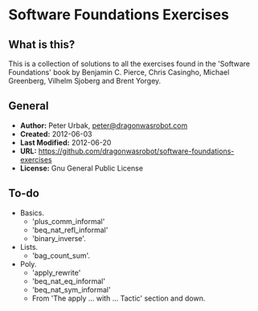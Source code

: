 Software Foundations Exercises
====================

## What is this?
This is a collection of solutions to all the exercises found in the 'Software
Foundations' book by Benjamin C. Pierce, Chris Casingho, Michael Greenberg,
Vilhelm Sjoberg and Brent Yorgey.

## General

- **Author:** Peter Urbak, peter@dragonwasrobot.com
- **Created:** 2012-06-03
- **Last Modified:** 2012-06-20
- **URL:** https://github.com/dragonwasrobot/software-foundations-exercises
- **License:** Gnu General Public License

## To-do

- Basics.
  - 'plus_comm_informal'
  - 'beq_nat_refl_informal'
  - 'binary_inverse'.
- Lists.
  - 'bag_count_sum'.
- Poly.
  - 'apply_rewrite'
  - 'beq_nat_eq_informal'
  - 'beq_nat_sym_informal'
  - From 'The apply ... with ... Tactic' section and down.
